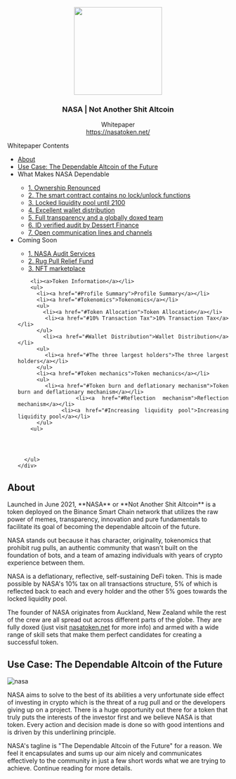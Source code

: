 <p align="center">
  <img src="https://static.wixstatic.com/media/d19bb7_91109d8d5f284ea59b638d6d6431e8c3~mv2.png/v1/crop/x_22,y_0,w_542,h_600/fill/w_507,h_561,al_c,q_85,usm_0.66_1.00_0.01/d19bb7_91109d8d5f284ea59b638d6d6431e8c3~mv2.webp" width="200" />
  <br/>
  <h3 align="center">NASA | Not Another Shit Altcoin</h3>
</p>
<p align="center">
  <span align="center">Whitepaper </span>
  <br/>
  <a href ="https://nasatoken.net/" target="_blank">https://nasatoken.net/</a>
</p>


<div class="wrapper">
  <div class = "main">
  <div style="text-align: justify;">
    <div id="Whitepaper Contents">
      <p class="toc_title">Whitepaper Contents</p>
      <ul class="toc_list">
        <li><a href="#About">About</a></li>
      <li><a href="#Use Case: The Dependable Altcoin of the Future">Use Case: The Dependable Altcoin of the Future</a></li>
      <li><a >What Makes NASA Dependable</a></li>
        <ul>
          <li><a href="#Ownership Renounced">1. Ownership Renounced</a></li>
          <li><a href="#The smart contract contains no lock/unlock functions">2. The smart contract contains no lock/unlock functions</a></li>
          <li><a href="#Locked liquidity pool until 2100">3. Locked liquidity pool until 2100</a></li>
          <li><a href="#Excellent wallet distribution">4. Excellent wallet distribution</a></li>
          <li><a href="#Full transparency and a globally doxed team">5. Full transparency and a globally doxed team</a></li>
          <li><a href="#ID verified audit by Dessert Finance">6. ID verified audit by Dessert Finance</a></li>
          <li><a href="#Open communication lines and channels">7. Open communication lines and channels</a></li>
        </ul>
        <li><a>Coming Soon</a></li>
        <ul>
          <li><a href="#audit-service">1. NASA Audit Services</a></li>
          <li><a href="#rug-pull-relief">2. Rug Pull Relief Fund</a></li>
          <li><a href="#nft-marketplace">3. NFT marketplace</a></li>
        </ul>

        <li><a>Token Information</a></li>
        <ul>
          <li><a href="#Profile Summary">Profile Summary</a></li>
          <li><a href="#Tokenomics">Tokenomics</a></li>
          <ul>
            <li><a href="#Token Allocation">Token Allocation</a></li>
            <li><a href="#10% Transaction Tax">10% Transaction Tax</a></li>
          </ul>
          <li><a href="#Wallet Distribution">Wallet Distribution</a></li>
          <ul>
            <li><a href="#The three largest holders">The three largest holders</a></li>
          </ul>
          <li><a href="#Token mechanics">Token mechanics</a></li>
          <ul>
            <li><a href="#Token burn and deflationary mechanism">Token burn and deflationary mechanism</a></li>
            <li><a href="#Reflection mechanism">Reflection mechanism</a></li>
            <li><a href="#Increasing liquidity pool">Increasing liquidity pool</a></li>
          </ul>
        <ul>
          
        


      </ul>
    </div>
  </div>
</div>


## About

<p>Launched in June 2021, **NASA** or **Not Another Shit Altcoin** is a token deployed on the Binance Smart Chain network that utilizes the raw power of memes, transparency, innovation and pure fundamentals to facilitate its goal of becoming the dependable altcoin of the future.

  NASA stands out because it has character, originality, tokenomics that prohibit rug pulls, an authentic community that wasn't built on the foundation of bots, and a team of amazing individuals with years of crypto experience between them.
  
  NASA is a deflationary, reflective, self-sustaining DeFi token. This is made possible by NASA's 10% tax on all transactions structure, 5% of which is reflected back to each and every holder and the other 5% goes towards the locked liquidity pool.
  
  The founder of NASA originates from Auckland, New Zealand while the rest of the crew are all spread out across different parts of the globe. They are fully doxed (just visit [nasatoken.net](http://nasatoken.net) for more info) and armed with a wide range of skill sets that make them perfect candidates for creating a successful token.</p>


## Use Case: The Dependable Altcoin of the Future
![nasa](NASA-Dependable-Altcoin.jpg)
<p>NASA aims to solve to the best of its abilities a very unfortunate side effect of investing in crypto which is the threat of a rug pull and or the developers giving up on a project. There is a huge opportunity out there for a token that truly puts the interests of the investor first and we believe NASA is that token. Every action and decision made is done so with good intentions and is driven by this underlining principle. 

  NASA's tagline is "The Dependable Altcoin of the Future" for a reason. We feel it encapsulates and sums up our aim nicely and communicates effectively to the community in just a few short words what we are trying to achieve. Continue reading for more details. </p>






























































































